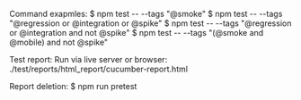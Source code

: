 Command exapmles: 
$ npm test -- --tags "@smoke"
$ npm test -- --tags "@regression or @integration or @spike"
$ npm test -- --tags "@regression or @integration and not @spike"
$ npm test -- --tags "(@smoke and @mobile) and not @spike"

Test report: 
Run via live server or browser: ./test/reports/html_report/cucumber-report.html 

Report deletion:
$ npm run pretest